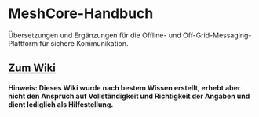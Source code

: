 # MeshCore-Handbuch
Übersetzungen und Ergänzungen für die Offline- und Off-Grid-Messaging-Plattform für sichere Kommunikation.

## [Zum Wiki](https://github.com/MC-DE-Wiki/MeshCore-Handbuch/wiki)



#### Hinweis: Dieses Wiki wurde nach bestem Wissen erstellt, erhebt aber nicht den Anspruch auf Vollständigkeit und Richtigkeit der Angaben und dient lediglich als Hilfestellung.
